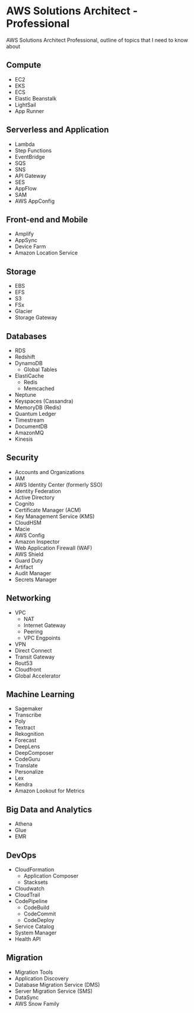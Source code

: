 # AWS Solutions Architect - Professional
AWS Solutions Architect Professional, outline of topics that I need to know about

## Compute
- EC2
- EKS
- ECS
- Elastic Beanstalk
- LightSail
- App Runner

## Serverless and Application
- Lambda
- Step Functions
- EventBridge
- SQS
- SNS
- API Gateway
- SES
- AppFlow
- SAM
- AWS AppConfig

## Front-end and Mobile
- Amplify
- AppSync
- Device Farm
- Amazon Location Service

## Storage
- EBS
- EFS
- S3
- FSx
- Glacier
- Storage Gateway

## Databases
- RDS
- Redshift
- DynamoDB
  - Global Tables
- ElastiCache 
  - Redis
  - Memcached
- Neptune
- Keyspaces (Cassandra)
- MemoryDB (Redis)
- Quantum Ledger
- Timestream
- DocumentDB
- AmazonMQ
- Kinesis

## Security
- Accounts and Organizations
- IAM
- AWS Identity Center (formerly SSO)
- Identity Federation
- Active Directory
- Cognito
- Certificate Manager (ACM)
- Key Management Service (KMS)
- CloudHSM
- Macie
- AWS Config 
- Amazon Inspector
- Web Application Firewall (WAF)
- AWS Shield
- Guard Duty
- Artifact
- Audit Manager
- Secrets Manager

## Networking
- VPC
  - NAT
  - Internet Gateway
  - Peering
  - VPC Engpoints
- VPN
- Direct Connect
- Transit Gateway
- Rout53
- Cloudfront
- Global Accelerator

## Machine Learning
- Sagemaker
- Transcribe
- Poly
- Textract
- Rekognition
- Forecast
- DeepLens
- DeepComposer
- CodeGuru
- Translate
- Personalize
- Lex
- Kendra
- Amazon Lookout for Metrics

## Big Data and Analytics
- Athena
- Glue
- EMR

## DevOps
- CloudFormation
  - Application Composer
  - Stacksets
- Cloudwatch
- CloudTrail
- CodePipeline
  - CodeBuild
  - CodeCommit
  - CodeDeploy
- Service Catalog
- System Manager
- Health API

## Migration
- Migration Tools
- Application Discovery
- Database Migration Service (DMS)
- Server Migration Service (SMS)
- DataSync
- AWS Snow Family
